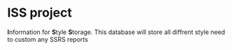 ISS project
===========

**I**nformation for **S**tyle **S**torage.
This database will store all diffrent style need to custom any SSRS reports
